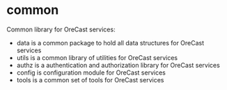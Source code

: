 # common
Common library for OreCast services:
- data is a common package to hold all data structures for OreCast services
- utils is a common library of utilities for OreCast services
- authz is a authentication and authorization library for OreCast services
- config is configuration module for OreCast services
- tools is a common set of tools for OreCast services

